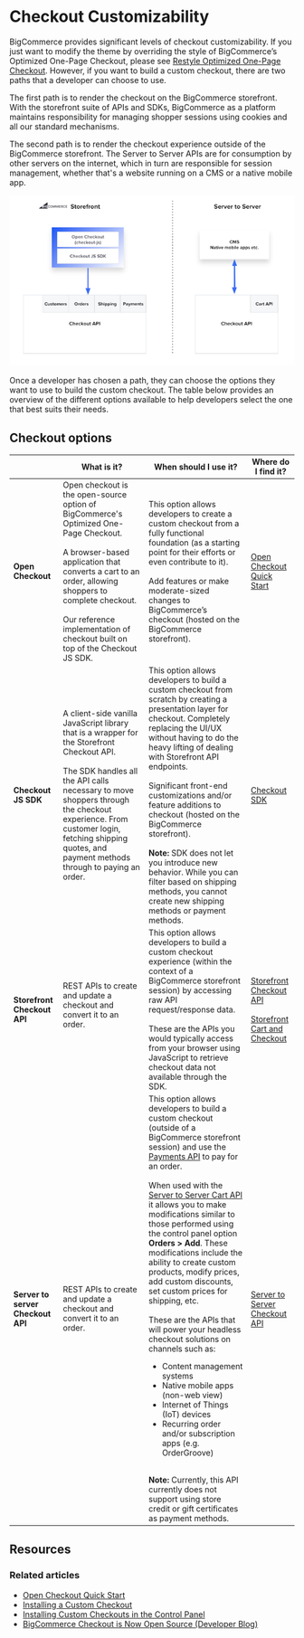 # Checkout Customizability

 

BigCommerce provides significant levels of checkout customizability. If you just want to modify the theme by overriding the style of BigCommerce’s Optimized One-Page Checkout, please see [Restyle Optimized One-Page Checkout](/stencil-docs/customizing-checkout/optimized-one-page-checkout). However, if you want to build a custom checkout, there are two paths that a developer can choose to use.
		
The first path is to render the checkout on the BigCommerce storefront. With the storefront suite of APIs and SDKs, BigCommerce as a platform maintains responsibility for managing shopper sessions using cookies and all our standard mechanisms. 
		
The second path is to render the checkout experience outside of the BigCommerce storefront. The Server to Server APIs are for consumption by other servers on the internet, which in turn are responsible for session management, whether that's a website running on a CMS or a native mobile app.

![Checkout options](https://raw.githubusercontent.com/bigcommerce/dev-docs/master/assets/images/checkout_options.png "Checkout options")

Once a developer has chosen a path, they can choose the options they want to use to build the custom checkout. The table below provides an overview of the different options available to help developers select the one that best suits their needs.

## Checkout options

| | What is it? | When should I use it? | Where do I find it? |
|-|-|-|-|
|**Open Checkout**| Open checkout is the open-source option of BigCommerce's Optimized One-Page Checkout.<br/><br/> A browser-based application that converts a cart to an order, allowing shoppers to complete checkout.<br/><br/>  Our reference implementation of checkout built on top of the Checkout JS SDK. | This option allows developers to create a custom checkout from a fully functional foundation (as a starting point for their efforts or even contribute to it).<br/> <br/>Add features or make moderate-sized changes to BigCommerce’s checkout (hosted on the BigCommerce storefront). | [Open Checkout Quick Start](/stencil-docs/customizing-checkout/open-checkout-quick-start)
|**Checkout JS SDK**| A client-side vanilla JavaScript library that is a wrapper for the Storefront Checkout API.<br/><br/> The SDK handles all the API calls necessary to move shoppers through the checkout experience. From customer login, fetching shipping quotes, and payment methods through to paying an order.| This option allows developers to build a custom checkout from scratch by creating a presentation layer for checkout. Completely replacing the UI/UX without having to do the heavy lifting of dealing with Storefront API endpoints.<br/><br/> Significant front-end customizations and/or feature additions to checkout (hosted on the BigCommerce storefront).<br/><br/> **Note:** SDK does not let you introduce new behavior. While you can filter based on shipping methods, you cannot create new shipping methods or payment methods. | [Checkout SDK](/stencil-docs/customizing-checkout/checkout-sdk) |
| **Storefront Checkout API** | REST APIs to create and update a checkout and convert it to an order. <br/><br/>  | This option allows developers to build a custom checkout experience (within the context of a BigCommerce storefront session) by accessing raw API request/response data.<br/><br/> These are the APIs you would typically access from your browser using JavaScript to retrieve checkout data not available through the SDK. | [Storefront Checkout API](/api-reference/store-management/checkouts)<br/><br/> [Storefront Cart and Checkout](/api-docs/storefront/overview)|
| **Server to server Checkout API** | REST APIs to create and update a checkout and convert it to an order. | This option allows developers to build a custom checkout (outside of a BigCommerce storefront session) and use the [Payments API](/api-reference/store-management/payment-processing) to pay for an order.<br/><br/> When used with the [Server to Server Cart API](/api-reference/store-management/carts) it allows you to make modifications similar to those performed using the control panel option **Orders > Add**. These modifications include the ability to create custom products, modify prices, add custom discounts, set custom prices for shipping, etc.<br/><br/> These are the APIs that will power your headless checkout solutions on channels such as: <ul><li> Content management systems</li> <li> Native mobile apps (non-web view)</li> <li> Internet of Things (IoT) devices</li> <li> Recurring order and/or subscription apps (e.g. OrderGroove)</li></ul> <br/> **Note:** Currently, this API currently does not support using store credit or gift certificates as payment methods. | [Server to Server Checkout API](/api-reference/storefront/checkouts) |

## Resources

### Related articles
- [Open Checkout Quick Start](/stencil-docs/customizing-checkout/open-checkout-quick-start)
- [Installing a Custom Checkout](/stencil-docs/customizing-checkout/installing-custom-checkouts)
- [Installing Custom Checkouts in the Control Panel](https://support.bigcommerce.com/s/blog-article/aAn4O000000CdFGSA0/installing-custom-checkouts-in-the-control-panel)
- [BigCommerce Checkout is Now Open Source (Developer Blog)](https://medium.com/bigcommerce-developer-blog/bigcommerce-checkout-is-now-open-source-39e823bc5b3b)
